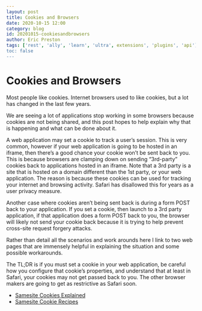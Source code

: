 ```yaml
---
layout: post
title: Cookies and Browsers
date: 2020-10-15 12:00
category: blog
id: 20201015-cookiesandbrowsers
author: Eric Preston
tags: ['rest', 'ally', 'learn', 'ultra', extensions', 'plugins', 'api']
toc: false
---
```


# Cookies and Browsers

Most people like cookies. Internet browsers used to like cookies, but a lot has changed in the last few years.

We are seeing a lot of applications stop working in some browsers because cookies are not being shared, and this post hopes to help explain why that is happening and what can be done about it.

A web application may set a cookie to track a user’s session. This is very common, however if your web application is going to be hosted in an iframe, then there’s a good chance your cookie won’t be sent back to you. This is because browsers are clamping down on sending “3rd-party” cookies back to applications hosted in an iframe. Note that a 3rd party is a site that is hosted on a domain different than the 1st party, or your web application. The reason is because these cookies can be used for tracking your internet and browsing activity. Safari has disallowed this for years as a user privacy measure.

Another case where cookies aren’t being sent back is during a form POST back to your application. If you set a cookie, then launch to a 3rd party application, if that application does a form POST back to you, the browser will likely not send your cookie back because it is trying to help prevent cross-site request forgery attacks.

Rather than detail all the scenarios and work arounds here I link to two web pages that are immensely helpful in explaining the situation and some possible workarounds.

The TL;DR is if you must set a cookie in your web application, be careful how you configure that cookie’s properties, and understand that at least in Safari, your cookies may not get passed back to you. The other browser makers are going to get as restrictive as Safari soon.

* [Samesite Cookies Explained](https://web.dev/samesite-cookies-explained/)
* [Samesite Cookie Recipes](https://web.dev/samesite-cookie-recipes/)